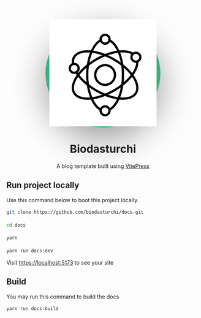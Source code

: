 <div align="center">
  <div style="width: 300px; background: #3eaf7c; border-radius: 50%; box-shadow: rgba(0, 0, 0, 0.4) 0px 30px 90px;">
    <img 
      src="./docs/public/logo.png" 
      alt="image" 
      width="280px" 
      height="280px"
    />
  </div>
  <h1>Biodasturchi</h1>
  <p>A blog template built using <a href="https://vitepress.vuejs.org">VitePress</a></p>
</div>

## Run project locally

Use this command below to boot this project locally.

```bash
git clone https://github.com/biodasturchi/docs.git

cd docs

yarn

yarn run docs:dev
```

Visit [https://localhost:5173](https://localhost:5173) to see your site

## Build

You may run this command to build the docs

```bash
yarn run docs:build
```
